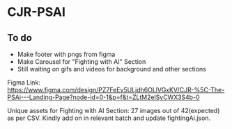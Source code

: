 # CJR-PSAI

## To do
* Make footer with pngs from figma
* Make Carousel for "Fighting with AI" Section
* Still waiting on gifs and videos for background and other sections

Figma Link: https://www.figma.com/design/PZ7FeEv5ULjdh6OLlVGxKV/CJR-%5C-The-PSAi---Landing-Page?node-id=0-1&p=f&t=ZLtM2elSyCWX3S4b-0


Unique assets for Fighting with AI Section:
27 images out of 42(expected) as per CSV. Kindly add on in relevant batch and update fightingAi.json.